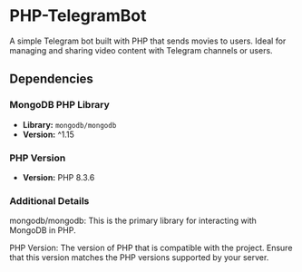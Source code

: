 # PHP-TelegramBot
A simple Telegram bot built with PHP that sends movies to users. Ideal for managing and sharing video content with Telegram channels or users.

## Dependencies

### MongoDB PHP Library
- **Library:** `mongodb/mongodb`
- **Version:** ^1.15


### PHP Version
- **Version:** PHP 8.3.6

### Additional Details

mongodb/mongodb: This is the primary library for interacting with MongoDB in PHP.

PHP Version: The version of PHP that is compatible with the project. Ensure that this version matches the PHP versions supported by your server.
